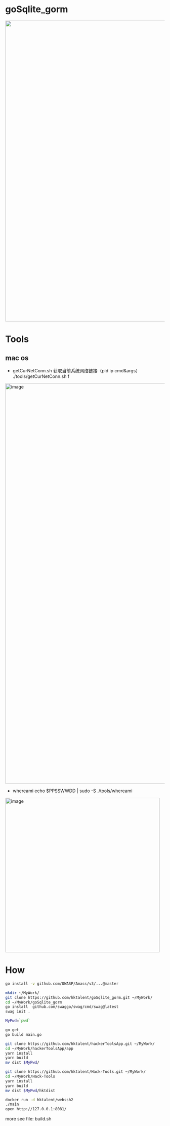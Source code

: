 # goSqlite_gorm
<img width=950 src=https://user-images.githubusercontent.com/18223385/168472883-4bfb402c-8c90-46c0-a8db-a5b22b8b6a25.gif>

# Tools
## mac os
- getCurNetConn.sh 获取当前系统网络链接（pid ip cmd&args）
./tools/getCurNetConn.sh f
<img width="1264" alt="image" src="https://user-images.githubusercontent.com/18223385/168608677-dc4a88aa-25fb-4710-8f1b-4f031f69ee0c.png">

- whereami
echo $PPSSWWDD | sudo -S ./tools/whereami
<img width="488" alt="image" src="https://user-images.githubusercontent.com/18223385/168608623-e4e58ab3-cdca-4983-97e6-7bba58410e83.png">

# How
```bash
go install -v github.com/OWASP/Amass/v3/...@master

mkdir ~/MyWork/
git clone https://github.com/hktalent/goSqlite_gorm.git ~/MyWork/
cd ~/MyWork/goSqlite_gorm
go install  github.com/swaggo/swag/cmd/swag@latest
swag init .

MyPwd=`pwd`

go get
go build main.go

git clone https://github.com/hktalent/hackerToolsApp.git ~/MyWork/
cd ~/MyWork/hackerToolsApp/app
yarn install
yarn build
mv dist $MyPwd/

git clone https://github.com/hktalent/Hack-Tools.git ~/MyWork/
cd ~/MyWork/Hack-Tools
yarn install
yarn build
mv dist $MyPwd/hktdist

docker run -d hktalent/webssh2
./main
open http://127.0.0.1:8081/
```
more see file: build.sh
